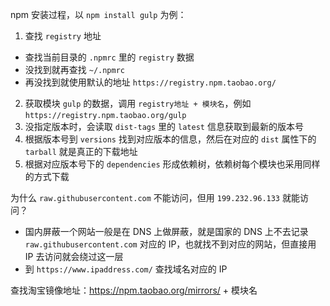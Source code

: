 npm 安装过程，以 `npm install gulp` 为例：

1.  查找 `registry` 地址
   - 查找当前目录的 `.npmrc` 里的 `registry` 数据
   - 没找到就再查找 `~/.npmrc`
   - 再没找到就使用默认的地址 `https://registry.npm.taobao.org/`
2. 获取模块 `gulp` 的数据，调用 `registry地址 + 模块名`，例如 `https://registry.npm.taobao.org/gulp`
3. 没指定版本时，会读取 `dist-tags` 里的 `latest` 信息获取到最新的版本号
4. 根据版本号到 `versions` 找到对应版本的信息，然后在对应的 `dist` 属性下的  `tarball` 就是真正的下载地址
5. 根据对应版本号下的 `dependencies` 形成依赖树，依赖树每个模块也采用同样的方式下载



为什么 `raw.githubusercontent.com` 不能访问，但用 `199.232.96.133` 就能访问？

- 国内屏蔽一个网站一般是在 DNS 上做屏蔽，就是国家的 DNS 上不去记录 `raw.githubusercontent.com` 对应的 IP，也就找不到对应的网站，但直接用 IP 去访问就会绕过这一层
- 到 `https://www.ipaddress.com/` 查找域名对应的 IP


查找淘宝镜像地址：https://npm.taobao.org/mirrors/ + 模块名
